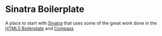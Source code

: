 # Sinatra Boilerplate

A place to start with [Sinatra](http://www.sinatrarb.com/) that uses some of the great work done in the [HTML5 Boilerplate](http://html5boilerplate.com/) and [Compass](http://compass-style.org/)